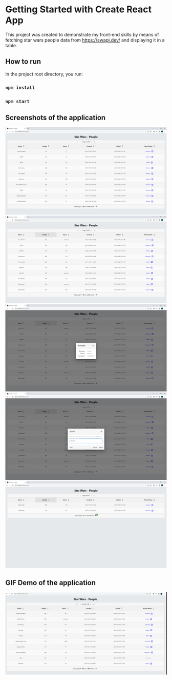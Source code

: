 # Getting Started with Create React App

This project was created to demonstrate my front-end skills by means of fetching star wars people data from https://swapi.dev/
and displaying it in a table.

## How to run

In the project root directory, you run:

### `npm install`
### `npm start`


## Screenshots of the application
![Alt text](Screenshot1.png?raw=true "Title")
![Alt text](Screenshot2.png?raw=true "Title")
![Alt text](Screenshot3.png?raw=true "Title")
![Alt text](Screenshot4.png?raw=true "Title")
![Alt text](Screenshot5.png?raw=true "Title")

## GIF Demo of the application
![Alt text](Demo.gif?raw=true "Title")

